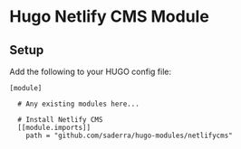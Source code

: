 # Hugo Netlify CMS Module

## Setup

Add the following to your HUGO config file: 

```
[module]
  
  # Any existing modules here...

  # Install Netlify CMS
  [[module.imports]]
    path = "github.com/saderra/hugo-modules/netlifycms"

```
